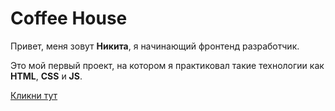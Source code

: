 # Coffee House

Привет, меня зовут **Никита**, я начинающий фронтенд разработчик.

Это мой первый проект, на котором я практиковал такие технологии как **HTML**, **CSS** и **JS**.

[Кликни тут](https://aggamix.github.io/coffe-house/pages/home/)
